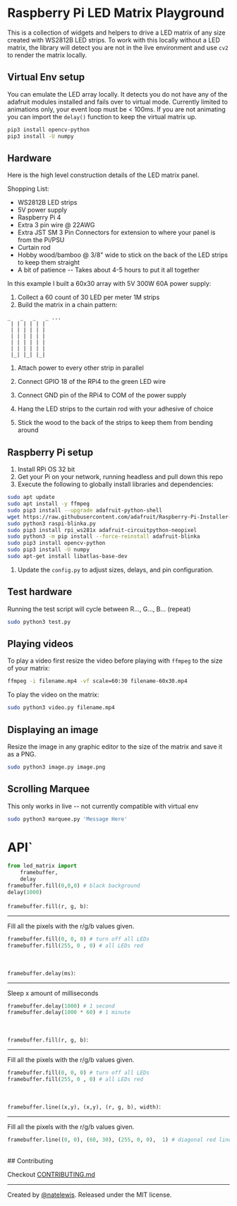 # Raspberry Pi LED Matrix Playground

This is a collection of widgets and helpers to drive a LED matrix of any size created with WS2812B LED strips.  To work with this locally without a LED matrix, the library will detect you are not in the live environment and use `cv2` to render the matrix locally.

## Virtual Env setup
You can emulate the LED array locally.  It detects you do not have any of the adafruit modules installed and fails over to virtual mode.  Currently limited to animations only, your event loop must be < 100ms.  If you are not animating you can import the `delay()` function to keep the virtual matrix up.

```bash
pip3 install opencv-python
pip3 install -U numpy
```

## Hardware

Here is the high level construction details of the LED matrix panel.

Shopping List:

* WS2812B LED strips
* 5V power supply
* Raspberry Pi 4
* Extra 3 pin wire @ 22AWG
* Extra JST SM 3 Pin Connectors for extension to where your panel is from the Pi/PSU
* Curtain rod
* Hobby wood/bamboo @ 3/8" wide to stick on the back of the LED strips to keep them straight
* A bit of patience -- Takes about 4-5 hours to put it all together

In this example I built a 60x30 array with 5V 300W 60A power supply:

1. Collect a 60 count of 30 LED per meter 1M strips
2. Build the matrix in a chain pattern:

```text
_   _   _   _ ...
 | | | | | |
 | | | | | |
 | | | | | |
 | | | | | |
 | | | | | |
 |_| |_| |_|
```

1. Attach power to every other strip in parallel

2. Connect GPIO 18 of the RPi4 to the green LED wire
3. Connect GND pin of the RPi4 to COM of the power supply
4. Hang the LED strips to the curtain rod with your adhesive of choice
5. Stick the wood to the back of the strips to keep them from bending around


## Raspberry Pi setup
1. Install RPi OS 32 bit
2. Get your Pi on your network, running headless and pull down this repo
3. Execute the following to globally install libraries and dependencies:

```bash
sudo apt update
sudo apt install -y ffmpeg
sudo pip3 install --upgrade adafruit-python-shell
wget https://raw.githubusercontent.com/adafruit/Raspberry-Pi-Installer-Scripts/master/raspi-blinka.py
sudo python3 raspi-blinka.py
sudo pip3 install rpi_ws281x adafruit-circuitpython-neopixel
sudo python3 -m pip install --force-reinstall adafruit-blinka
sudo pip3 install opencv-python
sudo pip3 install -U numpy
sudo apt-get install libatlas-base-dev
```

1. Update the `config.py` to adjust sizes, delays, and pin configuration.

## Test hardware

Running the test script will cycle between R..., G..., B... (repeat)

```bash
sudo python3 test.py
```

## Playing videos

To play a video first resize the video before playing with `ffmpeg` to the size of your matrix:

```bash
ffmpeg -i filename.mp4 -vf scale=60:30 filename-60x30.mp4
```

To play the video on the matrix:

```bash
sudo python3 video.py filename.mp4
```

## Displaying an image

Resize the image in any graphic editor to the size of the matrix and save it as a PNG.

```bash
sudo python3 image.py image.png
```

## Scrolling Marquee

This only works in live -- not currently compatible with virtual env

```bash
sudo python3 marquee.py 'Message Here'
```

# API`

```python
from led_matrix import
    framebuffer,
    delay
framebuffer.fill(0,0,0) # black background
delay(1000)
```

`framebuffer.fill(r, g, b)`:

---

Fill all the pixels with the r/g/b values given.

```python
framebuffer.fill(0, 0, 0) # turn off all LEDs
framebuffer.fill(255, 0 , 0) # all LEDs red
```

<br/>

`framebuffer.delay(ms)`:

---

Sleep x amount of milliseconds

```python
framebuffer.delay(1000) # 1 second
framebuffer.delay(1000 * 60) # 1 minute
```

<br/>

`framebuffer.fill(r, g, b)`:

---

Fill all the pixels with the r/g/b values given.

```python
framebuffer.fill(0, 0, 0) # turn off all LEDs
framebuffer.fill(255, 0 , 0) # all LEDs red
```

<br/>

`framebuffer.line((x,y), (x,y), (r, g, b), width)`:

---

Fill all the pixels with the r/g/b values given.

```python
framebuffer.line((0, 0), (60, 30), (255, 0, 0),  1) # diagonal red line
```

<br/>
## Contributing

Checkout [CONTRIBUTING.md](CONTRIBUTING.md)

---

Created by [@natelewis](https://github.com/natelewis). Released under the MIT license.

